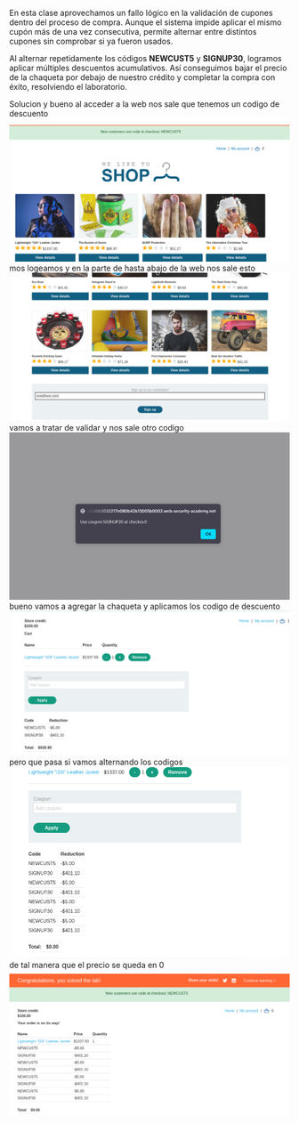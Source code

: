 En esta clase aprovechamos un fallo lógico en la validación de cupones dentro del proceso de compra. Aunque el sistema impide aplicar el mismo cupón más de una vez consecutiva, permite alternar entre distintos cupones sin comprobar si ya fueron usados.

Al alternar repetidamente los códigos **NEWCUST5** y **SIGNUP30**, logramos aplicar múltiples descuentos acumulativos. Así conseguimos bajar el precio de la chaqueta por debajo de nuestro crédito y completar la compra con éxito, resolviendo el laboratorio.

Solucion
y bueno al acceder a la web nos sale que tenemos un codigo de descuento
![Pasted_image_20250827234513.png](/Imagenes/Pasted_image_20250827234513.png)
mos logeamos y en la parte de hasta abajo de la web nos sale esto
![Pasted_image_20250827234638.png](/Imagenes/Pasted_image_20250827234638.png)
vamos a tratar de validar y nos sale otro codigo
![Pasted_image_20250827234722.png](/Imagenes/Pasted_image_20250827234722.png)
bueno vamos a agregar la chaqueta y aplicamos los codigo de descuento
![Pasted_image_20250827234942.png](/Imagenes/Pasted_image_20250827234942.png)
pero que pasa si vamos alternando los codigos
![Pasted_image_20250827235116.png](/Imagenes/Pasted_image_20250827235116.png)
de tal manera que el precio se queda en 0
![Pasted_image_20250827235140.png](/Imagenes/Pasted_image_20250827235140.png)
